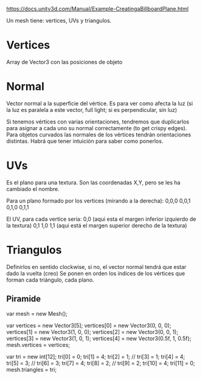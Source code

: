 https://docs.unity3d.com/Manual/Example-CreatingaBillboardPlane.html

Un mesh tiene: vertices, UVs y triangulos.

# Vertices
Array de Vector3 con las posiciones de objeto

# Normal
Vector normal a la superficie del vértice.
Es para ver como afecta la luz (si la luz es paralela a este vector, full light; si es perpendicular, sin luz)

Si tenemos vértices con varias orientaciones, tendremos que duplicarlos para asignar a cada uno su normal correctamente (to get crispy edges).
Para objetos curvados las normales de los vértices tendrán orientaciones distintas. Habrá que tener intuición para saber como ponerlos.

# UVs
Es el plano para una textura.
Son las coordenadas X,Y, pero se les ha cambiado el nombre.

Para un plano formado por los vertices (mirando a la derecha):
 0,0,0
 0,0,1
 0,1,0
 0,1,1

El UV, para cada vertice seria:
 0,0 (aqui esta el margen inferior izquierdo de la textura)
 0,1
 1,0
 1,1 (aqui está el margen superior derecho de la textura)


# Triangulos
Definirlos en sentido clockwise, si no, el vector normal tendrá que estar dado la vuelta (creo)
Se ponen en orden los índices de los vértices que forman cada triángulo, cada plano.


## Piramide
var mesh = new Mesh();

var vertices = new Vector3[5];
vertices[0] = new Vector3(0, 0, 0);
vertices[1] = new Vector3(1, 0, 0);
vertices[2] = new Vector3(0, 0, 1);
vertices[3] = new Vector3(1, 0, 1);
vertices[4] = new Vector3(0.5f, 1, 0.5f);
mesh.vertices = vertices;

var tri  = new int[12];
tri[0] = 0;
tri[1] = 4;
tri[2] = 1;
//
tri[3] = 1;
tri[4] = 4;
tri[5] = 3;
//
tri[6] = 3;
tri[7] = 4;
tri[8] = 2;
//
tri[9] = 2;
tri[10] = 4;
tri[11] = 0;
mesh.triangles = tri;

